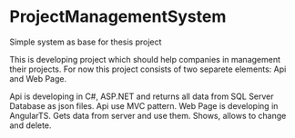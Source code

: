 # ProjectManagementSystem
Simple system as base for thesis project

This is developing project which should help companies in management their projects.
For now this project consists of two separete elements: Api and Web Page.

Api is developing in C#, ASP.NET and returns all data from SQL Server Database as json files. Api use MVC pattern.
Web Page is developing in AngularTS. Gets data from server and use them. Shows, allows to change and delete. 
